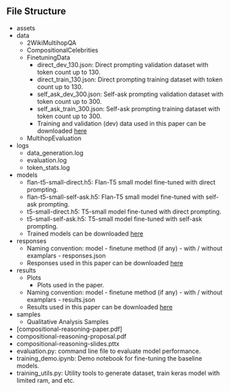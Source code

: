 ## File Structure
- assets
- data
  - 2WikiMultihopQA
  - CompositionalCelebrities
  - FinetuningData
    - direct_dev_130.json: Direct prompting validation dataset with token count up to 130.
    - direct_train_130.json: Direct prompting training dataset with token count up to 130.
    - self_ask_dev_300.json: Self-ask prompting validation dataset with token count up to 300.
    - self_ask_train_300.json: Self-ask prompting training dataset with token count up to 300.
    - Training and validation (dev) data used in this paper can be downloaded [here](https://drive.google.com/drive/folders/1XxwkM58Uakst9iug_x_I06_tZ0TBvVfF?usp=sharing)
  - MultihopEvaluation
- logs
  - data_generation.log
  - evaluation.log
  - token_stats.log
- models
  - flan-t5-small-direct.h5: Flan-T5 small model fine-tuned with direct prompting.
  - flan-t5-small-self-ask.h5: Flan-T5 small model fine-tuned with self-ask prompting.
  - t5-small-direct.h5: T5-small model fine-tuned with direct prompting.
  - t5-small-self-ask.h5: T5-small model fine-tuned with self-ask prompting.
  - Trained models can be downloaded [here](https://drive.google.com/drive/folders/1XxwkM58Uakst9iug_x_I06_tZ0TBvVfF?usp=sharing)
- responses
  - Naming convention: model - finetune method (if any) - with / without examplars - responses.json
  - Responses used in this paper can be downloaded [here](https://drive.google.com/drive/folders/1XxwkM58Uakst9iug_x_I06_tZ0TBvVfF?usp=sharing)
- results
  - Plots
    - Plots used in the paper.
  - Naming convention: model - finetune method (if any) - with / without examplars - results.json
  - Results used in this paper can be downloaded [here](https://drive.google.com/drive/folders/1XxwkM58Uakst9iug_x_I06_tZ0TBvVfF?usp=sharing)
- samples
  - Qualitative Analysis Samples
- [compositional-reasoning-paper.pdf]
- compositional-reasoning-proposal.pdf
- compositional-reasoning-slides.pttx
- evaluation.py: command line file to evaluate model performance.
- training_demo.ipynb: Demo notebook for fine-tuning the baseline models.
- training_utils.py: Utility tools to generate dataset, train keras model with limited ram, and etc.
